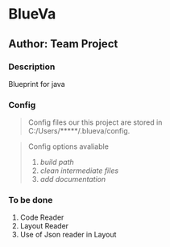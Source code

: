 # BlueVa

## Author: Team Project 

### Description
Blueprint for java

### Config
> Config files our this project are stored in C:/Users/*****/.blueva/config.

> Config options avaliable
> 1. *build path*
> 2. *clean intermediate files*
> 3. *add documentation*


### To be done
1. Code Reader
2. Layout Reader
3. Use of Json reader in Layout
